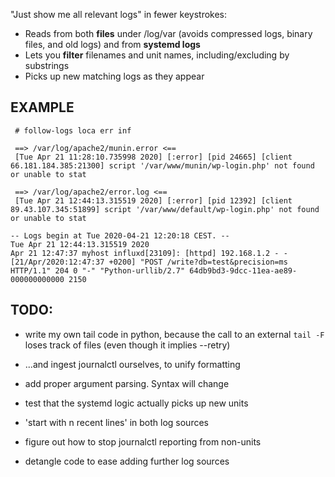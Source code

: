 "Just show me all relevant logs" in fewer keystrokes:
- Reads from both **files** under /log/var (avoids compressed logs, binary files, and old logs) and from **systemd logs**
- Lets you **filter** filenames and unit names, including/excluding by substrings
- Picks up new matching logs as they appear


## EXAMPLE
```
 # follow-logs loca err inf

 ==> /var/log/apache2/munin.error <==
 [Tue Apr 21 11:28:10.735998 2020] [:error] [pid 24665] [client 66.181.184.385:21300] script '/var/www/munin/wp-login.php' not found or unable to stat

 ==> /var/log/apache2/error.log <==
 [Tue Apr 21 12:44:13.315519 2020] [:error] [pid 12392] [client 89.43.107.345:51899] script '/var/www/default/wp-login.php' not found or unable to stat

-- Logs begin at Tue 2020-04-21 12:20:18 CEST. --
Tue Apr 21 12:44:13.315519 2020
Apr 21 12:47:37 myhost influxd[23109]: [httpd] 192.168.1.2 - - [21/Apr/2020:12:47:37 +0200] "POST /write?db=test&precision=ms HTTP/1.1" 204 0 "-" "Python-urllib/2.7" 64db9bd3-9dcc-11ea-ae89-000000000000 2150

```


## TODO:
- write my own tail code in python, because the call to an external `tail -F` loses track of files (even though it implies --retry)
- ...and ingest journalctl ourselves, to unify formatting

- add proper argument parsing. Syntax will change
- test that the systemd logic actually picks up new units
- 'start with n recent lines' in both log sources

- figure out how to stop journalctl reporting from non-units
- detangle code to ease adding further log sources
